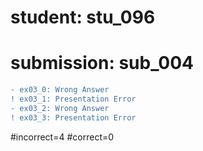 # student: stu_096
# submission: sub_004

```diff
- ex03_0: Wrong Answer
! ex03_1: Presentation Error
- ex03_2: Wrong Answer
! ex03_3: Presentation Error
```
#incorrect=4
#correct=0
